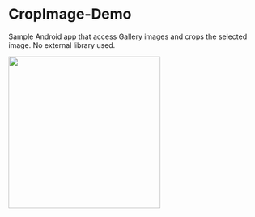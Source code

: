 # CropImage-Demo
Sample Android app that access Gallery images and crops the selected image. No external library used.

<img align="left" src="https://github.com/jun159/CropImage-Demo/blob/master/app/src/main/res/img/cropimage.gif" width="300">
